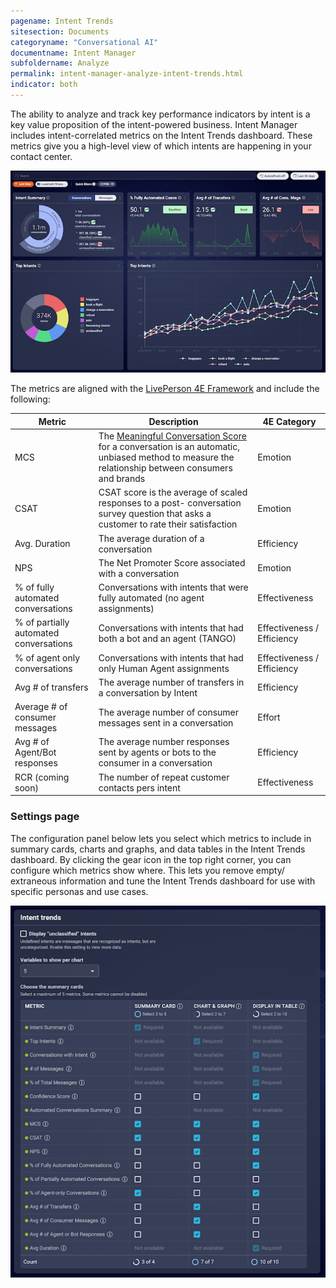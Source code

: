 ```yaml
---
pagename: Intent Trends
sitesection: Documents
categoryname: "Conversational AI"
documentname: Intent Manager
subfoldername: Analyze
permalink: intent-manager-analyze-intent-trends.html
indicator: both
---
```


The ability to analyze and track key performance indicators by intent is a key value proposition of the intent-powered business. Intent Manager includes intent-correlated metrics on the Intent Trends dashboard. These metrics give you a high-level view of which intents are happening in your contact center.

<img loading="lazy" class="fancyimage" style="width:800px" alt="The Intent Trends dashboard of intent-correlated metrics" src="img/ConvoBuilder/im_analyze_intent_trends.png">

The metrics are aligned with the [LivePerson 4E Framework](https://knowledge.liveperson.com/data-reporting-performance-optimizer-performance-optimizer-overview.html#the-4e-framework) and include the following:

| Metric | Description | 4E Category |
| --- | --- | --- |
| MCS | The [Meaningful Conversation Score](https://knowledge.liveperson.com/data-reporting-meaningful-conversation-score-(mcs)-meaningful-conversation-score-(mcs)-overview.html) for a conversation is an automatic, unbiased method to measure the relationship between consumers and brands | Emotion |
| CSAT | CSAT score is the average of scaled responses to a post- conversation survey question that asks a customer to rate their satisfaction | Emotion |
| Avg. Duration | The average duration of a conversation | Efficiency |
| NPS | The Net Promoter Score associated with a conversation | Emotion |
| % of fully automated conversations | Conversations with intents that were fully automated (no agent assignments) | Effectiveness |
| % of partially automated conversations | Conversations with intents that had both a bot and an agent (TANGO) | Effectiveness / Efficiency |
| % of agent only conversations | Conversations with intents that had only Human Agent assignments | Effectiveness / Efficiency |
| Avg # of transfers | The average number of transfers in a conversation by Intent | Efficiency |
| Average # of consumer messages | The average number of consumer messages sent in a conversation | Effort |
| Avg # of Agent/Bot responses | The average number responses sent by agents or bots to the consumer in a conversation | Efficiency |
| RCR (coming soon) | The number of repeat customer contacts pers intent | Effectiveness |

### Settings page
The configuration panel below lets you select which metrics to include in summary cards, charts and graphs, and data tables in the Intent Trends dashboard. By clicking the gear icon in the top right corner, you can configure which metrics show where. This lets you remove empty/ extraneous information and tune the Intent Trends dashboard for use with specific personas and use cases.

<img loading="lazy" class="fancyimage" style="width:800px" alt="Configuration options for the Intent Trends dashboard" src="img/ConvoBuilder/im_analyze_intent_trends_settings.png">